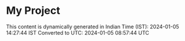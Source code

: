 # My Project

This content is dynamically generated in Indian Time (IST): 2024-01-05 14:27:44 IST
Converted to UTC: 2024-01-05 08:57:44 UTC
